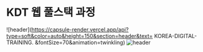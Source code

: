 # KDT 웹 풀스택 과정
![header](https://capsule-render.vercel.app/api?type=soft&color=auto&height=150&section=header&text=  KOREA-DIGITAL-TRAINING. &fontSize=70&animation=twinkling)
![header](https://capsule-render.vercel.app/api?type=soft&color=auto&height=150&section=header&text=WITH-ZZAME&fontSize=70&animation=twinkling)
